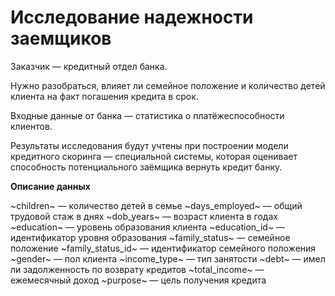 # Исследование надежности заемщиков

Заказчик — кредитный отдел банка. 

Нужно разобраться, влияет ли семейное положение и количество детей клиента на факт погашения кредита в срок. 

Входные данные от банка — статистика о платёжеспособности клиентов.

Результаты исследования будут учтены при построении модели кредитного скоринга — специальной системы, которая оценивает способность потенциального заёмщика вернуть кредит банку.

**Описание данных**

~children~ — количество детей в семье
~days_employed~ — общий трудовой стаж в днях
~dob_years~ — возраст клиента в годах
~education~ — уровень образования клиента
~education_id~ — идентификатор уровня образования
~family_status~ — семейное положение
~family_status_id~ — идентификатор семейного положения
~gender~ — пол клиента
~income_type~ — тип занятости
~debt~ — имел ли задолженность по возврату кредитов
~total_income~ — ежемесячный доход
~purpose~ — цель получения кредита
